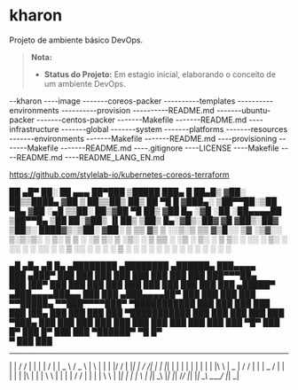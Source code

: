 # kharon
Projeto de ambiente básico DevOps.

> **Nota:**
> - **Status do Projeto:** Em estagio inicial, elaborando o conceito de um ambiente DevOps.
>




--kharon
----image
-------coreos-packer
----------templates
----------environments
----------provision
----------README.md
-------ubuntu-packer
-------centos-packer
-------Makefile
-------README.md
----infrastructure
-------global
-------system
-------platforms
-------resources
-------environments
-------Makefile
-------README.md
----provisioning
-------Makefile
-------README.md
----.gitignore
----LICENSE
----Makefile
----README.md
----README_LANG_EN.md




https://github.com/stylelab-io/kubernetes-coreos-terraform

 ██ ▄█▀ ██░ ██  ▄▄▄       ██▀███   ▒█████   ███▄    █ 
 ██▄█▒ ▓██░ ██▒▒████▄    ▓██ ▒ ██▒▒██▒  ██▒ ██ ▀█   █ 
▓███▄░ ▒██▀▀██░▒██  ▀█▄  ▓██ ░▄█ ▒▒██░  ██▒▓██  ▀█ ██▒
▓██ █▄ ░▓█ ░██ ░██▄▄▄▄██ ▒██▀▀█▄  ▒██   ██░▓██▒  ▐▌██▒
▒██▒ █▄░▓█▒░██▓ ▓█   ▓██▒░██▓ ▒██▒░ ████▓▒░▒██░   ▓██░
▒ ▒▒ ▓▒ ▒ ░░▒░▒ ▒▒   ▓▒█░░ ▒▓ ░▒▓░░ ▒░▒░▒░ ░ ▒░   ▒ ▒ 
░ ░▒ ▒░ ▒ ░▒░ ░  ▒   ▒▒ ░  ░▒ ░ ▒░  ░ ▒ ▒░ ░ ░░   ░ ▒░
░ ░░ ░  ░  ░░ ░  ░   ▒     ░░   ░ ░ ░ ░ ▒     ░   ░ ░ 
░  ░    ░  ░  ░      ░  ░   ░         ░ ░           ░ 
                                                      


   ▄█   ▄█▄    ▄█    █▄       ▄████████    ▄████████  ▄██████▄  ███▄▄▄▄   
  ███ ▄███▀   ███    ███     ███    ███   ███    ███ ███    ███ ███▀▀▀██▄ 
  ███▐██▀     ███    ███     ███    ███   ███    ███ ███    ███ ███   ███ 
 ▄█████▀     ▄███▄▄▄▄███▄▄   ███    ███  ▄███▄▄▄▄██▀ ███    ███ ███   ███ 
▀▀█████▄    ▀▀███▀▀▀▀███▀  ▀███████████              ███    ███ ███   ███ 
  ███▐██▄     ███    ███     ███    ███ ▀███████████ ███    ███ ███   ███ 
  ███ ▀███▄   ███    ███     ███    ███   ███    ███ ███    ███ ███   ███ 
  ███   ▀█▀   ███    █▀      ███    █▀    ███    ███  ▀██████▀   ▀█   █▀  
  ▀                                       ███    ███                      


 _   _    _   _       ___   _____    _____   __   _  
| | / /  | | | |     /   | |  _  \  /  _  \ |  \ | | 
| |/ /   | |_| |    / /| | | |_| |  | | | | |   \| | 
| |\ \   |  _  |   / / | | |  _  /  | | | | | |\   | 
| | \ \  | | | |  / /  | | | | \ \  | |_| | | | \  | 
|_|  \_\ |_| |_| /_/   |_| |_|  \_\ \_____/ |_|  \_| 